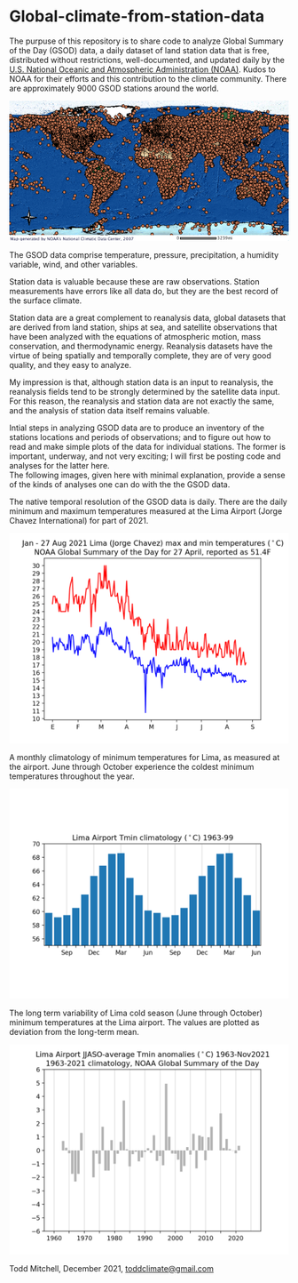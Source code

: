 # Global-climate-from-station-data

The purpuse of this repository is to share code to analyze Global Summary of the Day (GSOD) data, a daily dataset of land station data that is free, distributed without restrictions, well-documented, and updated daily by the <a href="https://data.noaa.gov/dataset/dataset/global-surface-summary-of-the-day-gsod">U.S. National Oceanic and Atmospheric Administration (NOAA)</a>.  Kudos to NOAA for their efforts and this contribution to the climate community.  There are approximately 9000 GSOD stations around the world.

<p align="center">
<img src="GSOD_global_distribution_map.png">
</p>

The GSOD data comprise temperature, pressure, precipitation, a humidity variable, wind, and other variables.

Station data is valuable because these are raw observations.  Station measurements have errors like all data do, but they are the best record of the surface climate.

Station data are a great complement to reanalysis data, global datasets that are derived from land station, ships at sea, and satellite observations that have been analyzed with the equations of atmospheric motion, mass conservation, and thermodynamic energy.  Reanalysis datasets have the virtue of being spatially and temporally complete, they are of very good quality, and they easy to analyze.

My impression is that, although station data is an input to reanalysis, the reanalysis fields tend to be strongly determined by the satellite data input.  For this reason, the reanalysis and station data are not exactly the same, and the analysis of station data itself remains valuable.  

Intial steps in analyzing GSOD data are to produce an inventory of the stations locations and periods of observations; and to figure out how to read and make simple plots of the data for individual stations.  The former is important, underway, and not very exciting; I will first be posting code and analyses for the latter here.  
The following images, given here with minimal explanation, provide a sense of the kinds of analyses one can do with the the GSOD data.  

The native temporal resolution of the GSOD data is daily.  There are the daily minimum and maximum temperatures measured at the Lima Airport (Jorge Chavez International) for part of 2021.
<p align="center">
  <img src="templimajanaug2021.png">
  </p>
  
A monthly climatology of minimum temperatures for Lima, as measured at the airport. June through October experience the coldest minimum temperatures throughout the year.
<p align="center">
<img src="tminlimaairport19631999.png">
  </p>
  
  The long term variability of Lima cold season (June through October) minimum temperatures at the Lima airport.  The values are plotted as deviation from the long-term mean.
  <p align="center">
  <img src="tminlimaairportjjaso1960nov2021.png">
  </p>

Todd Mitchell, December 2021, toddclimate@gmail.com

